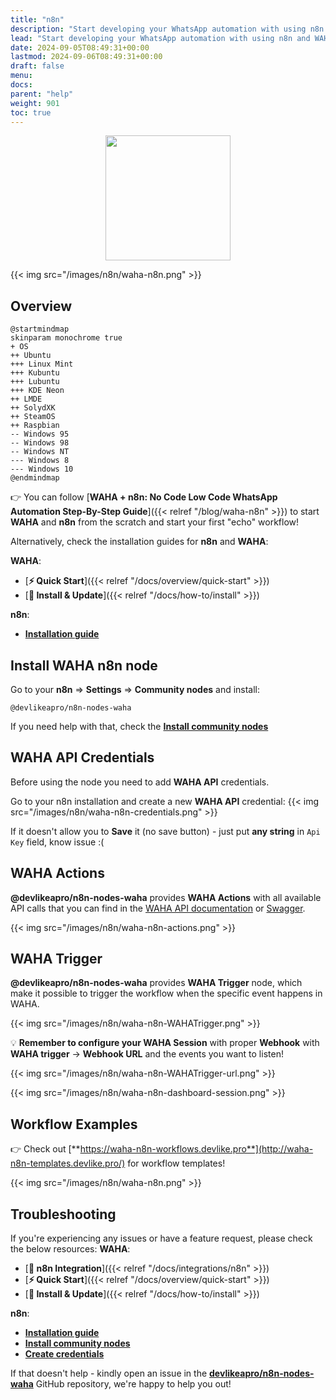 ```yaml
---
title: "n8n"
description: "Start developing your WhatsApp automation with using n8n and WAHA in pair!"
lead: "Start developing your WhatsApp automation with using n8n and WAHA in pair!"
date: 2024-09-05T08:49:31+00:00
lastmod: 2024-09-06T08:49:31+00:00
draft: false
menu:
docs:
parent: "help"
weight: 901
toc: true
---
```


<p align="center">
  <img src="/images/n8n/WAHA+n8n.png" width='200'/>
</p>

{{< img src="/images/n8n/waha-n8n.png" >}}

## Overview

```kroki {type=plantuml}
@startmindmap
skinparam monochrome true
+ OS
++ Ubuntu
+++ Linux Mint
+++ Kubuntu
+++ Lubuntu
+++ KDE Neon
++ LMDE
++ SolydXK
++ SteamOS
++ Raspbian
-- Windows 95
-- Windows 98
-- Windows NT
--- Windows 8
--- Windows 10
@endmindmap
```
👉 You can follow 
[**WAHA + n8n: No Code Low Code WhatsApp Automation Step-By-Step Guide**]({{< relref "/blog/waha-n8n" >}}) 
to start **WAHA** and **n8n** from the scratch and start your first "echo" workflow!

Alternatively, check the installation guides for **n8n** and **WAHA**:

**WAHA**:
   - [**⚡ Quick Start**]({{< relref "/docs/overview/quick-start" >}})
   - [**🔧 Install & Update**]({{< relref "/docs/how-to/install" >}})

**n8n**:
   - [**Installation guide**](https://docs.n8n.io/hosting/installation/docker/#starting-n8n)

## Install WAHA n8n node
Go to your **n8n** => **Settings** => **Community nodes** and install:

```
@devlikeapro/n8n-nodes-waha
```

If you need help with that, check the
[**Install community nodes**](https://docs.n8n.io/integrations/community-nodes/installation/gui-install/)

## WAHA API Credentials

Before using the node you need to add **WAHA API** credentials.

Go to your n8n installation and create a new **WAHA API** credential:
{{< img src="/images/n8n/waha-n8n-credentials.png" >}}

If it doesn't allow you to **Save** it (no save button) - just put **any string** in `Api Key` field, know issue :(

## WAHA Actions
**@devlikeapro/n8n-nodes-waha** provides **WAHA Actions** with all available API calls that you can find 
in the [WAHA API documentation](https://waha.devlike.pro/docs/how-to/) or [Swagger](https://waha.devlike.pro/swagger/).

{{< img src="/images/n8n/waha-n8n-actions.png" >}}

## WAHA Trigger
**@devlikeapro/n8n-nodes-waha** provides **WAHA Trigger** node,
which make it possible to trigger the workflow when the specific event happens in WAHA.

{{< img src="/images/n8n/waha-n8n-WAHATrigger.png" >}}

💡 **Remember to configure your WAHA Session** with proper **Webhook** with **WAHA trigger** -> **Webhook URL** and 
the events you want to listen!

{{< img src="/images/n8n/waha-n8n-WAHATrigger-url.png" >}}

{{< img src="/images/n8n/waha-n8n-dashboard-session.png" >}}

## Workflow Examples
👉 Check out
[**https://waha-n8n-workflows.devlike.pro**](http://waha-n8n-templates.devlike.pro/)
for workflow templates!

{{< img src="/images/n8n/waha-n8n.png" >}}

## Troubleshooting
If you're experiencing any issues or have a feature request, please check the below resources:
**WAHA**:
- [**🧩 n8n Integration**]({{< relref "/docs/integrations/n8n" >}})
- [**⚡ Quick Start**]({{< relref "/docs/overview/quick-start" >}})
- [**🔧 Install & Update**]({{< relref "/docs/how-to/install" >}})

**n8n**:
- [**Installation guide**](https://docs.n8n.io/hosting/installation/docker/#starting-n8n)
- [**Install community nodes**](https://docs.n8n.io/integrations/community-nodes/installation/gui-install/)
- [**Create credentials**](https://docs.n8n.io/credentials/add-edit-credentials/)

If that doesn't help - kindly open an issue in the
[**devlikeapro/n8n-nodes-waha**](https://github.com/devlikeapro/n8n-nodes-waha/)
GitHub repository, we're happy to help you out!
